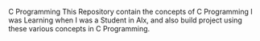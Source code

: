 C Programming
This Repository contain the concepts of C Programming I was Learning when I was a Student in Alx, and also build project using these various concepts in C Programming.
